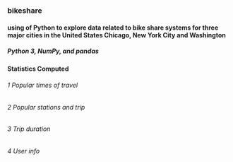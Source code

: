 ### bikeshare
#### using of Python to explore data related to bike share systems for three major cities in the United States Chicago, New York City and Washington
##### Python 3, NumPy, and pandas
#### Statistics Computed 
###### 1 Popular times of travel 
###### 2 Popular stations and trip 
###### 3 Trip duration 
###### 4 User info
